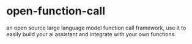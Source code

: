 # open-function-call
an open source large language model function call framework, use it to easily build your ai assistant and integrate with your own functions
